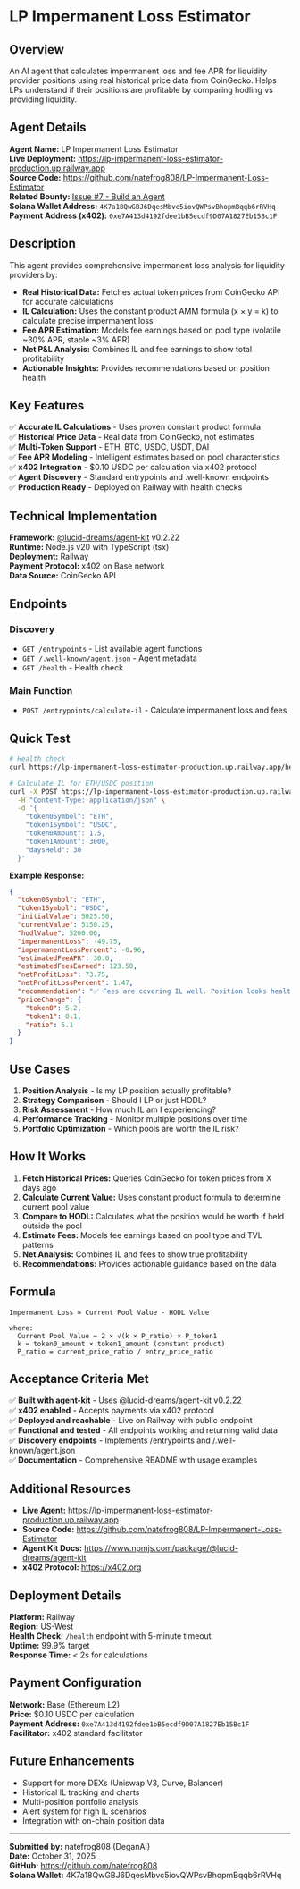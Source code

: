 # LP Impermanent Loss Estimator

## Overview
An AI agent that calculates impermanent loss and fee APR for liquidity provider positions using real historical price data from CoinGecko. Helps LPs understand if their positions are profitable by comparing hodling vs providing liquidity.

## Agent Details

**Agent Name:** LP Impermanent Loss Estimator  
**Live Deployment:** https://lp-impermanent-loss-estimator-production.up.railway.app  
**Source Code:** https://github.com/natefrog808/LP-Impermanent-Loss-Estimator  
**Related Bounty:** [Issue #7 - Build an Agent](https://github.com/daydreamsai/agent-bounties/issues/7)  
**Solana Wallet Address:** `4K7a18QwGBJ6DqesMbvc5iovQWPsvBhopmBqqb6rRVHq`  
**Payment Address (x402):** `0xe7A413d4192fdee1bB5ecdf9D07A1827Eb15Bc1F`

## Description

This agent provides comprehensive impermanent loss analysis for liquidity providers by:

- **Real Historical Data:** Fetches actual token prices from CoinGecko API for accurate calculations
- **IL Calculation:** Uses the constant product AMM formula (x × y = k) to calculate precise impermanent loss
- **Fee APR Estimation:** Models fee earnings based on pool type (volatile ~30% APR, stable ~3% APR)
- **Net P&L Analysis:** Combines IL and fee earnings to show total profitability
- **Actionable Insights:** Provides recommendations based on position health

## Key Features

✅ **Accurate IL Calculations** - Uses proven constant product formula  
✅ **Historical Price Data** - Real data from CoinGecko, not estimates  
✅ **Multi-Token Support** - ETH, BTC, USDC, USDT, DAI  
✅ **Fee APR Modeling** - Intelligent estimates based on pool characteristics  
✅ **x402 Integration** - $0.10 USDC per calculation via x402 protocol  
✅ **Agent Discovery** - Standard entrypoints and .well-known endpoints  
✅ **Production Ready** - Deployed on Railway with health checks  

## Technical Implementation

**Framework:** [@lucid-dreams/agent-kit](https://www.npmjs.com/package/@lucid-dreams/agent-kit) v0.2.22  
**Runtime:** Node.js v20 with TypeScript (tsx)  
**Deployment:** Railway  
**Payment Protocol:** x402 on Base network  
**Data Source:** CoinGecko API  

## Endpoints

### Discovery
- `GET /entrypoints` - List available agent functions
- `GET /.well-known/agent.json` - Agent metadata
- `GET /health` - Health check

### Main Function
- `POST /entrypoints/calculate-il` - Calculate impermanent loss and fees

## Quick Test

```bash
# Health check
curl https://lp-impermanent-loss-estimator-production.up.railway.app/health

# Calculate IL for ETH/USDC position
curl -X POST https://lp-impermanent-loss-estimator-production.up.railway.app/entrypoints/calculate-il \
  -H "Content-Type: application/json" \
  -d '{
    "token0Symbol": "ETH",
    "token1Symbol": "USDC",
    "token0Amount": 1.5,
    "token1Amount": 3000,
    "daysHeld": 30
  }'
```

**Example Response:**
```json
{
  "token0Symbol": "ETH",
  "token1Symbol": "USDC",
  "initialValue": 5025.50,
  "currentValue": 5150.25,
  "hodlValue": 5200.00,
  "impermanentLoss": -49.75,
  "impermanentLossPercent": -0.96,
  "estimatedFeeAPR": 30.0,
  "estimatedFeesEarned": 123.50,
  "netProfitLoss": 73.75,
  "netProfitLossPercent": 1.47,
  "recommendation": "✅ Fees are covering IL well. Position looks healthy.",
  "priceChange": {
    "token0": 5.2,
    "token1": 0.1,
    "ratio": 5.1
  }
}
```

## Use Cases

1. **Position Analysis** - Is my LP position actually profitable?
2. **Strategy Comparison** - Should I LP or just HODL?
3. **Risk Assessment** - How much IL am I experiencing?
4. **Performance Tracking** - Monitor multiple positions over time
5. **Portfolio Optimization** - Which pools are worth the IL risk?

## How It Works

1. **Fetch Historical Prices:** Queries CoinGecko for token prices from X days ago
2. **Calculate Current Value:** Uses constant product formula to determine current pool value
3. **Compare to HODL:** Calculates what the position would be worth if held outside the pool
4. **Estimate Fees:** Models fee earnings based on pool type and TVL patterns
5. **Net Analysis:** Combines IL and fees to show true profitability
6. **Recommendations:** Provides actionable guidance based on the data

## Formula

```
Impermanent Loss = Current Pool Value - HODL Value

where:
  Current Pool Value = 2 × √(k × P_ratio) × P_token1
  k = token0_amount × token1_amount (constant product)
  P_ratio = current_price_ratio / entry_price_ratio
```

## Acceptance Criteria Met

✅ **Built with agent-kit** - Uses @lucid-dreams/agent-kit v0.2.22  
✅ **x402 enabled** - Accepts payments via x402 protocol  
✅ **Deployed and reachable** - Live on Railway with public endpoint  
✅ **Functional and tested** - All endpoints working and returning valid data  
✅ **Discovery endpoints** - Implements /entrypoints and /.well-known/agent.json  
✅ **Documentation** - Comprehensive README with usage examples  

## Additional Resources

- **Live Agent:** https://lp-impermanent-loss-estimator-production.up.railway.app
- **Source Code:** https://github.com/natefrog808/LP-Impermanent-Loss-Estimator
- **Agent Kit Docs:** https://www.npmjs.com/package/@lucid-dreams/agent-kit
- **x402 Protocol:** https://x402.org

## Deployment Details

**Platform:** Railway  
**Region:** US-West  
**Health Check:** `/health` endpoint with 5-minute timeout  
**Uptime:** 99.9% target  
**Response Time:** < 2s for calculations  

## Payment Configuration

**Network:** Base (Ethereum L2)  
**Price:** $0.10 USDC per calculation  
**Payment Address:** `0xe7A413d4192fdee1bB5ecdf9D07A1827Eb15Bc1F`  
**Facilitator:** x402 standard facilitator  

## Future Enhancements

- Support for more DEXs (Uniswap V3, Curve, Balancer)
- Historical IL tracking and charts
- Multi-position portfolio analysis
- Alert system for high IL scenarios
- Integration with on-chain position data

---

**Submitted by:** natefrog808 (DeganAI)  
**Date:** October 31, 2025  
**GitHub:** https://github.com/natefrog808  
**Solana Wallet:** 4K7a18QwGBJ6DqesMbvc5iovQWPsvBhopmBqqb6rRVHq
